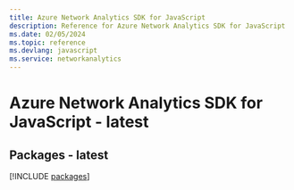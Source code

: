 ```yaml
---
title: Azure Network Analytics SDK for JavaScript
description: Reference for Azure Network Analytics SDK for JavaScript
ms.date: 02/05/2024
ms.topic: reference
ms.devlang: javascript
ms.service: networkanalytics
---
```

# Azure Network Analytics SDK for JavaScript - latest
## Packages - latest
[!INCLUDE [packages](network-analytics-index.md)]